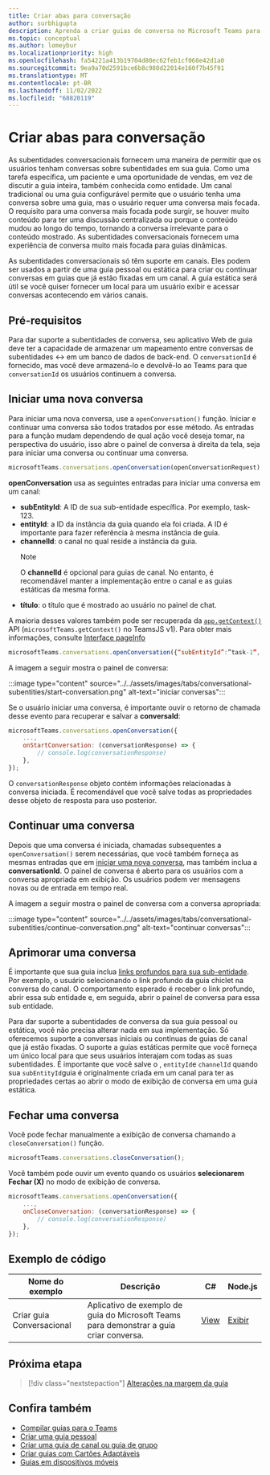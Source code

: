 ```yaml
---
title: Criar abas para conversação
author: surbhigupta
description: Aprenda a criar guias de conversa no Microsoft Teams para iniciar, continuar, aprimorar e fechar uma conversa.
ms.topic: conceptual
ms.author: lomeybur
ms.localizationpriority: high
ms.openlocfilehash: fa54221a413b19704d80ec62feb1cf068e42d1a0
ms.sourcegitcommit: 9ea9a70d2591bce6b8c980d22014e160f7b45f91
ms.translationtype: MT
ms.contentlocale: pt-BR
ms.lasthandoff: 11/02/2022
ms.locfileid: "68820119"
---
```

# <a name="create-conversational-tabs"></a>Criar abas para conversação

As subentidades conversacionais fornecem uma maneira de permitir que os usuários tenham conversas sobre subentidades em sua guia. Como uma tarefa específica, um paciente e uma oportunidade de vendas, em vez de discutir a guia inteira, também conhecida como entidade. Um canal tradicional ou uma guia configurável permite que o usuário tenha uma conversa sobre uma guia, mas o usuário requer uma conversa mais focada. O requisito para uma conversa mais focada pode surgir, se houver muito conteúdo para ter uma discussão centralizada ou porque o conteúdo mudou ao longo do tempo, tornando a conversa irrelevante para o conteúdo mostrado. As subentidades conversacionais fornecem uma experiência de conversa muito mais focada para guias dinâmicas.

As subentidades conversacionais só têm suporte em canais. Eles podem ser usados a partir de uma guia pessoal ou estática para criar ou continuar conversas em guias que já estão fixadas em um canal. A guia estática será útil se você quiser fornecer um local para um usuário exibir e acessar conversas acontecendo em vários canais.

## <a name="prerequisites"></a>Pré-requisitos

Para dar suporte a subentidades de conversa, seu aplicativo Web de guia deve ter a capacidade de armazenar um mapeamento entre conversas de subentidades ↔ em um banco de dados de back-end. O `conversationId` é fornecido, mas você deve armazená-lo e devolvê-lo ao Teams para que `conversationId` os usuários continuem a conversa.

## <a name="start-a-new-conversation"></a>Iniciar uma nova conversa

Para iniciar uma nova conversa, use a `openConversation()` função. Iniciar e continuar uma conversa são todos tratados por esse método. As entradas para a função mudam dependendo de qual ação você deseja tomar, na perspectiva do usuário, isso abre o painel de conversa à direita da tela, seja para iniciar uma conversa ou continuar uma conversa.

``` javascript
microsoftTeams.conversations.openConversation(openConversationRequest);
```

**openConversation** usa as seguintes entradas para iniciar uma conversa em um canal:

* **subEntityId**: A ID de sua sub-entidade específica. Por exemplo, task-123.
* **entityId**: a ID da instância da guia quando ela foi criada. A ID é importante para fazer referência à mesma instância de guia.
* **channelId**: o canal no qual reside a instância da guia.
   > [!NOTE]
   > O **channelId** é opcional para guias de canal. No entanto, é recomendável manter a implementação entre o canal e as guias estáticas da mesma forma.
* **título**: o título que é mostrado ao usuário no painel de chat.

A maioria desses valores também pode ser recuperada da [`app.getContext()`](/javascript/api/@microsoft/teams-js/app?view=msteams-client-js-latest#@microsoft-teams-js-app-getcontext&preserve-view=true) API (`microsoftTeams.getContext()` no TeamsJS v1). Para obter mais informações, consulte [Interface pageInfo](/javascript/api/@microsoft/teams-js/app?view=msteams-client-js-latest#@microsoft-teams-js-app-pageinfo&preserve-view=true)

```javascript
microsoftTeams.conversations.openConversation({“subEntityId”:”task-1”, “entityId”: “tabInstanceId-1”, “channelId”: ”19:baa6e71f65b948d189bf5c892baa8e5a@thread.skype”, “title”: "Task Title”});
```

A imagem a seguir mostra o painel de conversa:

:::image type="content" source="../../assets/images/tabs/conversational-subentities/start-conversation.png" alt-text="iniciar conversas":::

Se o usuário iniciar uma conversa, é importante ouvir o retorno de chamada desse evento para recuperar e salvar a **conversaId**:

```javascript
⁠microsoftTeams.conversations.openConversation({
    ...,
    onStartConversation: (conversationResponse) => {
        ⁠// console.log(conversationResponse)
    },
});
```

O `conversationResponse` objeto contém informações relacionadas à conversa iniciada. É recomendável que você salve todas as propriedades desse objeto de resposta para uso posterior.

## <a name="continue-a-conversation"></a>Continuar uma conversa

Depois que uma conversa é iniciada, chamadas subsequentes a `openConversation()` serem necessárias, que você também forneça as mesmas entradas que em [iniciar uma nova conversa](#start-a-new-conversation), mas também inclua a **conversationId**. O painel de conversa é aberto para os usuários com a conversa apropriada em exibição. Os usuários podem ver mensagens novas ou de entrada em tempo real.

A imagem a seguir mostra o painel de conversa com a conversa apropriada:

:::image type="content" source="../../assets/images/tabs/conversational-subentities/continue-conversation.png" alt-text="continuar conversas":::

## <a name="enhance-a-conversation"></a>Aprimorar uma conversa

É importante que sua guia inclua [links profundos para sua sub-entidade](~/concepts/build-and-test/deep-links.md). Por exemplo, o usuário selecionando o link profundo da guia chiclet na conversa do canal. O comportamento esperado é receber o link profundo, abrir essa sub entidade e, em seguida, abrir o painel de conversa para essa sub entidade.

Para dar suporte a subentidades de conversa da sua guia pessoal ou estática, você não precisa alterar nada em sua implementação. Só oferecemos suporte a conversas iniciais ou contínuas de guias de canal que já estão fixadas. O suporte a guias estáticas permite que você forneça um único local para que seus usuários interajam com todas as suas subentidades. É importante que você salve o , `entityId`e `channelId` quando sua `subEntityId`guia é originalmente criada em um canal para ter as propriedades certas ao abrir o modo de exibição de conversa em uma guia estática.

## <a name="close-a-conversation"></a>Fechar uma conversa

Você pode fechar manualmente a exibição de conversa chamando a `closeConversation()` função.

```javascript
microsoftTeams.conversations.closeConversation();
```

Você também pode ouvir um evento quando os usuários **selecionarem Fechar (X)** no modo de exibição de conversa.

```javascript
⁠microsoftTeams.conversations.openConversation({
    ...,
    onCloseConversation: (conversationResponse) => {
        ⁠// console.log(conversationResponse)
    },
});
```

## <a name="code-sample"></a>Exemplo de código

| Nome do exemplo | Descrição | C# |Node.js|
|-------------|-------------|------|----|
|Criar guia Conversacional| Aplicativo de exemplo de guia do Microsoft Teams para demonstrar a guia criar conversa. | [View](https://github.com/OfficeDev/Microsoft-Teams-Samples/tree/main/samples/tab-conversations/csharp) |  [Exibir](https://github.com/OfficeDev/Microsoft-Teams-Samples/tree/main/samples/tab-conversations/nodejs) |

## <a name="next-step"></a>Próxima etapa

> [!div class="nextstepaction"]
> [Alterações na margem da guia](~/resources/removing-tab-margins.md)

## <a name="see-also"></a>Confira também

* [Compilar guias para o Teams](../what-are-tabs.md)
* [Criar uma guia pessoal](create-personal-tab.md)
* [Criar uma guia de canal ou guia de grupo](create-channel-group-tab.md)
* [Criar guias com Cartões Adaptáveis](build-adaptive-card-tabs.md)
* [Guias em dispositivos móveis](~/tabs/design/tabs-mobile.md)
